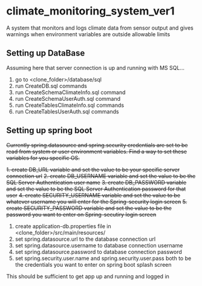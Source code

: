 # climate_monitoring_system_ver1
A system that monitors and logs climate data from sensor output and gives warnings when environment variables are outside allowable limits


## Setting up DataBase

Assuming here that server connection is up and running with MS SQL...

1. go to <clone_folder>/database/sql
2. run CreateDB.sql commands
3. run CreateSchemaClimateInfo.sql command
4. run CreateSchemaUserAuth.sql command
5. run CreateTablesClimateInfo.sql commands
6. run CreateTablesUserAuth.sql commands

## Setting up spring boot

~~Currently spring.datasource and spring.security credentials are set to be read from system or user environment variables. Find a way to set these variables for you specific OS.~~

~~1. create DB_URL variable and set the value to be your specific server connection url~~
~~2. create DB_USERNAME variable and set the value to be the SQL Server Authentication user name~~
~~3. create DB_PASSWORD variable and set the value to be the SQL Server Authentication password for that user~~
~~4. create SECURITY_USERNAME variable and set the value to be whatever username you will enter for the Spring-security login screen~~
~~5. create SECURITY_PASSWORD variable and set the value to be the password you want to enter on Spring-secutiry login screen~~
1. create application-db.properties file in <clone_folder>/src/main/resources/
2. set spring.datasource.url to the database connection url
3. set spring.datasource.username to database connection username
4. set spring.datasource.password to database connection password
5. set spring.security.user.name and spring.security.user.pass both to be the credentials you want to enter on spring boot splash screen

This should be sufficient to get app up and running and logged in
